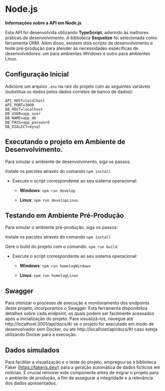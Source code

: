 # Node.js

**Informações sobre a API em Node.js**

Esta API foi desenvolvida utilizando **TypeScript**, aderindo às melhores práticas de desenvolvimento. A biblioteca **Sequelize** foi selecionada como ferramenta ORM. Além disso, existem dois scripts de desenvolvimento e teste pré-produção para atender às necessidades específicas de desenvolvedores: um para ambientes Windows e outro para ambientes Linux.

## Configuração Inicial

Adicione um arquivo `.env` na raiz do projeto com as seguintes variáveis (substitua os dados pelos dados corretos de banco de dados):

```
API_HOST=localhost
API_PORT=3000
DB_HOST=localhost
DB_USER=app_user
DB_NAME=app_db
DB_PASS=app_password
DB_DIALECT=mysql
```

## Executando o projeto em Ambiente de Desenvolvimento.

Para simular o ambiente de desenvolvimento, siga os passos:

Instale os pacotes através do comando
	`npm install`

-   Execute o script correspondente ao seu sistema operacional:
	-   **Windows**:
	`npm run develop`

	-   **Linux**:
	 `npm run developLinux`

## Testando em Ambiente Pré-Produção

Para simular o ambiente pré-produção, siga os passos:

Instale os pacotes através do comando
	`npm install`

Gere o build do projeto com o comando:
    `npm run build`

-   Execute o script correspondente ao seu sistema operacional:
	-   **Windows**:
	`npm run homologWindows`

	-   **Linux**:
	 `npm run homologLinux`

## Swagger
Para otimizar o processo de execução e monitoramento dos endpoints deste projeto, incorporamos o Swagger. Esta ferramenta disponibiliza detalhes sobre cada endpoint, os quais podem ser facilmente acessados após a inicialização do projeto. Para visualizá-los, navegue até
http://localhost:3001/api/docs/#/ se o projeto for executado em modo de desenvolvedor sem Docker,
ou até http://localhost/api/docs/#/ caso esteja utilizando Docker para a execução.

## Dados simulados
Para facilitar a visualização e o teste do projeto, empregou-se a biblioteca Faker (https://fakerjs.dev/) para a geração automática de dados fictícios em notícias. É crucial remover este componente antes de migrar o projeto para o ambiente de produção, a fim de assegurar a integridade e a relevância dos dados apresentados.